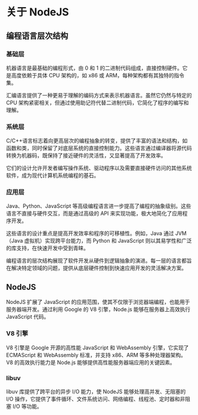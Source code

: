 # 关于 NodeJS

## 编程语言层次结构

### 基础层

机器语言是最基础的编程形式，由 0 和 1 的二进制代码组成，直接控制硬件。它是高度依赖于具体 CPU 架构的，如 x86 或 ARM，每种架构都有其独特的指令集。

汇编语言提供了一种更易于理解的编码方式来表示机器语言。虽然它仍然与特定的 CPU 架构紧密相关，但通过使用助记符代替二进制代码，它简化了程序的编写和理解。

### 系统层

C/C++语言标志着向更高层次的编程抽象的转变，提供了丰富的语法和结构，如函数和类，同时保留了对底层系统的直接控制能力。这些语言通过编译器将源代码转换为机器码，既保持了接近硬件的灵活性，又显著提高了开发效率。

它们的设计允许开发者编写操作系统、驱动程序以及需要直接硬件访问的其他系统软件，成为现代计算机系统编程的基石。

### 应用层

Java、Python、JavaScript 等高级编程语言进一步提高了编程的抽象级别。这些语言不直接与硬件交互，而是通过高级的 API 来实现功能，极大地简化了应用程序开发。

这些语言的设计重点是提高开发效率和程序的可移植性。例如，Java 通过 JVM（Java 虚拟机）实现跨平台能力，而 Python 和 JavaScript 则以其易学性和广泛的库支持，在快速开发中受到青睐。

编程语言的层次结构展现了软件开发从硬件到逻辑抽象的演进。每一层的语言都旨在解决特定领域的问题，提供从底层硬件控制到快速应用开发的灵活解决方案。

## NodeJS

NodeJS 扩展了 JavaScript 的应用范围，使其不仅限于浏览器端编程，也能用于服务器端开发。通过利用 Google 的 V8 引擎，Node.js 能够在服务器上高效执行 JavaScript 代码。

### V8 引擎

V8 引擎是 Google 开源的高性能 JavaScript 和 WebAssembly 引擎，它实现了 ECMAScript 和 WebAssembly 标准，并支持 x86、ARM 等多种处理器架构。V8 的高效执行能力是 Node.js 能够提供高性能服务器端应用的关键因素。

### libuv

libuv 库提供了跨平台的异步 I/O 能力，使 NodeJS 能够处理高并发、无阻塞的 I/O 操作，它提供了事件循环、文件系统访问、网络编程、线程池、定时器和非阻塞 I/O 等功能。
